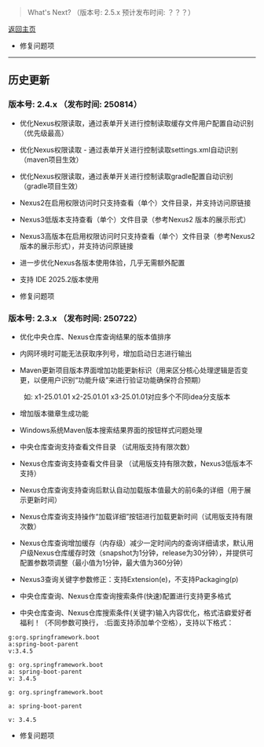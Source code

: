

> What's Next? （版本号: 2.5.x 预计发布时间: ？？？）

[返回主页](../README.md)

+ 修复问题项


<hr/>

## 历史更新

### 版本号: 2.4.x  （发布时间: 250814）

+ 优化Nexus权限读取，通过表单开关进行控制读取缓存文件用户配置自动识别（优先级最高）

+ 优化Nexus权限读取 - 通过表单开关进行控制读取settings.xml自动识别（maven项目生效）

+ 优化Nexus权限读取，通过表单开关进行控制读取gradle配置自动识别（gradle项目生效）

+ Nexus2在启用权限访问时只支持查看（单个）文件目录，并支持访问原链接

+ Nexus3低版本支持查看（单个）文件目录（参考Nexus2 版本的展示形式）

+ Nexus3高版本在启用权限访问时只支持查看（单个）文件目录（参考Nexus2 版本的展示形式），并支持访问原链接

+ 进一步优化Nexus各版本使用体验，几乎无需额外配置

+ 支持 IDE 2025.2版本使用

+ 修复问题项


### 版本号: 2.3.x  （发布时间: 250722）


+ 优化中央仓库、Nexus仓库查询结果的版本值排序

+ 内网环境时可能无法获取序列号，增加启动日志进行输出

+ Maven更新项目版本界面增加功能更新标识（用来区分核心处理逻辑是否变更，以便用户识别“功能升级”来进行验证功能确保符合预期） 

    &nbsp;&nbsp;如: x1-25.01.01  x2-25.01.01 x3-25.01.01对应多个不同idea分支版本

+ 增加版本徽章生成功能

+ Windows系统Maven版本搜索结果界面的按钮样式问题处理

+ 中央仓库查询支持查看文件目录 （试用版支持有限次数）

+ Nexus仓库查询支持查看文件目录 （试用版支持有限次数，Nexus3低版本不支持）

+ Nexus仓库查询支持查询后默认自动加载版本值最大的前6条的详细（用于展示更新时间）

+ Nexus仓库查询支持操作“加载详细”按钮进行加载更新时间（试用版支持有限次数）

+ Nexus仓库查询增加缓存（内存级）减少一定时间内的查询详细请求，默认用户级Nexus仓库缓存时效（snapshot为1分钟，release为30分钟），并提供可配置参数项调整（最小值为1分钟，最大值为360分钟）

+ Nexus3查询关键字参数修正：支持Extension(e)，不支持Packaging(p) 

+ 中央仓库查询、Nexus仓库查询搜索条件(快速)配置进行支持更多格式

+ 中央仓库查询、Nexus仓库搜索条件(关键字)输入内容优化，格式洁癖爱好者福利！（不同参数可换行， :后面支持添加单个空格），支持以下格式：

```
g:org.springframework.boot
a:spring-boot-parent
v:3.4.5

g: org.springframework.boot
a: spring-boot-parent
v: 3.4.5

g: org.springframework.boot

a: spring-boot-parent

v: 3.4.5
```

+ 修复问题项

